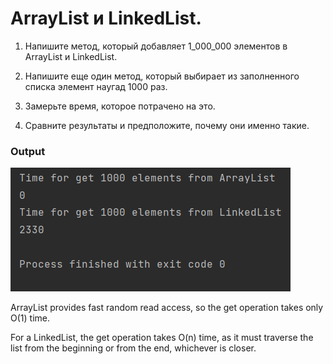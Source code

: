 # ArrayList и LinkedList.
1. Напишите метод, который добавляет 1_000_000 элементов в ArrayList и LinkedList. 

2. Напишите еще один метод, который выбирает из заполненного списка элемент наугад 1000 раз. 

3. Замерьте время, которое потрачено на это. 

4. Сравните результаты и предположите, почему они именно такие.





### Output
![img.png](img.png)

ArrayList provides fast random read access, so the get operation takes only O(1) time.

For a LinkedList, the get operation takes O(n) time, as it must traverse the list from the beginning or from the end, 
whichever is closer.